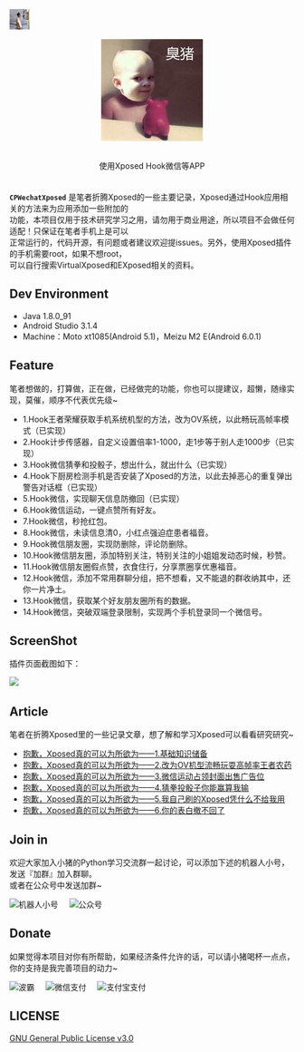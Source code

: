 <p  align="left">
    <a href="https://github.com/coder-pig/"><img alt="logo" width="36" height="36" src="res/head_icon.png" alt="coderpig">
    </a>
</p>

<p  align="center">
<img src="res/project_icon.jpg">
</p>

<p align="center" style="margin: 30px 0 35px;">使用Xposed Hook微信等APP</p>

**`CPWechatXposed`** 是笔者折腾Xposed的一些主要记录，Xposed通过Hook应用相关的方法来为应用添加一些附加的<br>
功能，本项目仅用于技术研究学习之用，请勿用于商业用途，所以项目不会做任何适配！只保证在笔者手机上是可以<br>
正常运行的，代码开源，有问题或者建议欢迎提issues。另外，使用Xposed插件的手机需要root，如果不想root，<br>
可以自行搜索VirtualXposed和EXposed相关的资料。


## Dev Environment

- Java 1.8.0_91
- Android Studio 3.1.4
- Machine：Moto xt1085(Android 5.1)，Meizu M2 E(Android 6.0.1)

## Feature

笔者想做的，打算做，正在做，已经做完的功能，你也可以提建议，超懒，随缘实现，莫催，顺序不代表优先级~

- 1.Hook王者荣耀获取手机系统机型的方法，改为OV系统，以此畅玩高帧率模式（已实现）
- 2.Hook计步传感器，自定义设置倍率1-1000，走1步等于别人走1000步（已实现）
- 3.Hook微信猜拳和投骰子，想出什么，就出什么（已实现）
- 4.Hook下厨房检测手机是否安装了Xposed的方法，以此去掉恶心的重复弹出警告对话框（已实现）
- 5.Hook微信，实现聊天信息防撤回（已实现）
- 6.Hook微信运动，一键点赞所有好友。
- 7.Hook微信，秒抢红包。
- 8.Hook微信，未读信息清0，小红点强迫症患者福音。
- 9.Hook微信朋友圈，实现防删除，评论防删除。
- 10.Hook微信朋友圈，添加特别关注，特别关注的小姐姐发动态时候，秒赞。
- 11.Hook微信朋友圈假点赞，衣食住行，分享票圈享优惠福音。
- 12.Hook微信，添加不常用群聊分组，把不想看，又不能退的群收纳其中，还你一片净土。
- 13.Hook微信，获取某个好友朋友圈所有的数据。
- 14.Hook微信，突破双端登录限制，实现两个手机登录同一个微信号。


## ScreenShot

插件页面截图如下：

![](http://static.zybuluo.com/coder-pig/nhmv45hm8ncbcoq9cjygd04a/1.png)


## Article

笔者在折腾Xposed里的一些记录文章，想了解和学习Xposed可以看看研究研究~


- [抱歉，Xposed真的可以为所欲为——1.基础知识储备](https://juejin.im/post/5ad9886df265da0b776f3dcb)
- [抱歉，Xposed真的可以为所欲为——2.改为OV机型流畅玩耍高帧率王者农药](https://juejin.im/post/5adafc1ef265da0b83365204)
- [抱歉，Xposed真的可以为所欲为——3.微信运动占领封面出售广告位](https://juejin.im/post/5adf1d846fb9a07abb234015)
- [抱歉，Xposed真的可以为所欲为——4.猜拳投骰子你能赢算我输](https://juejin.im/post/5ae1fe0e518825672a02a248)
- [抱歉，Xposed真的可以为所欲为——5.我自己刷的Xposed凭什么不给我用](https://juejin.im/post/5b167a665188257d86687b22)
- [抱歉，Xposed真的可以为所欲为——6.你的表白撤不回了](https://juejin.im/post/5b2e2ba451882574e94f05eb)


## Join in

欢迎大家加入小猪的Python学习交流群一起讨论，可以添加下述的机器人小号，发送『加群』加入群聊。
<br>或者在公众号中发送加群~


![机器人小号](http://static.zybuluo.com/coder-pig/i0am4as91l5e5h097yc164xg/robot_qr_code.png)&nbsp;&nbsp;&nbsp;&nbsp;&nbsp;![公众号](http://static.zybuluo.com/coder-pig/5bqg7c257f7o3ffppq1qb46h/public_qr_code.jpg)


## Donate

如果觉得本项目对你有所帮助，如果经济条件允许的话，可以请小猪喝杯一点点，你的支持是我完善项目的动力~

![波霸](http://static.zybuluo.com/coder-pig/w2zfc3t5hh8soqfzpftz0vgj/lqd.jpg)&nbsp;&nbsp;&nbsp;&nbsp;&nbsp;![微信支付](http://static.zybuluo.com/coder-pig/0kvkf4b2nnitsiogugdhxmkw/wc_pay.png)&nbsp;&nbsp;&nbsp;&nbsp;&nbsp;![支付宝支付](http://static.zybuluo.com/coder-pig/fqkl501p6o8zdnqd09ne8l50/zfb_pay.jpg)


## LICENSE

[GNU General Public License v3.0](http://www.gnu.org/licenses/gpl-3.0.html)
